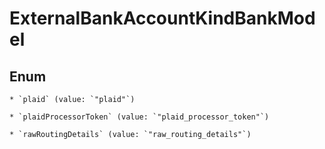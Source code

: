 
# ExternalBankAccountKindBankModel

## Enum


    * `plaid` (value: `"plaid"`)

    * `plaidProcessorToken` (value: `"plaid_processor_token"`)

    * `rawRoutingDetails` (value: `"raw_routing_details"`)




